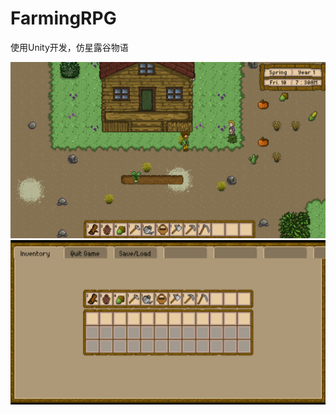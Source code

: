 # FarmingRPG

使用Unity开发，仿星露谷物语

![InGame](./Assets/Preview/InGame.png)
![Inventory](./Assets/Preview/Inventory.png)
